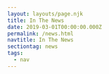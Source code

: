 ```yaml
---
layout: layouts/page.njk
title: In The News
date: 2019-03-01T00:00:00.000Z
permalink: /news.html
navtitle: In The News
sectiontag: news
tags:
  - nav
---
```

